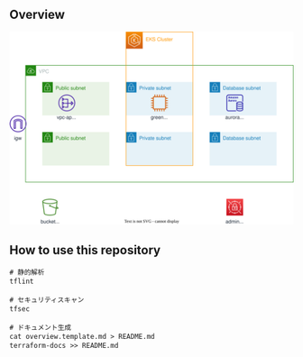 ## Overview
![Overview](overview.drawio.svg)


## How to use this repository
```
# 静的解析
tflint

# セキュリティスキャン
tfsec

# ドキュメント生成
cat overview.template.md > README.md
terraform-docs >> README.md
```

